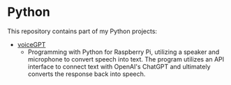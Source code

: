 # Python

This repository contains part of my Python projects:

- [voiceGPT](/voiceGPT)
	+ Programming with Python for Raspberry Pi, utilizing a speaker and microphone to convert speech into text. The program utilizes an API interface to connect text with OpenAI's ChatGPT and ultimately converts the response back into speech.
